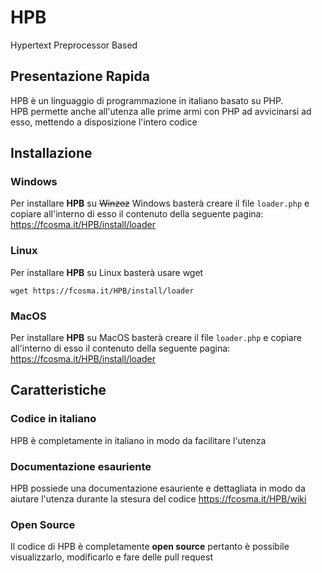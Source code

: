 # HPB
Hypertext Preprocessor Based

## Presentazione Rapida
HPB è un linguaggio di programmazione in italiano basato su PHP.<br>
HPB permette anche all'utenza alle prime armi con PHP ad avvicinarsi ad esso, mettendo a disposizione l'intero codice

## Installazione
### Windows
Per installare **HPB** su ~~Winzoz~~ Windows basterà creare il file `loader.php` e copiare all'interno di esso il contenuto della seguente pagina:
https://fcosma.it/HPB/install/loader

### Linux
Per installare **HPB** su Linux basterà usare wget
```
wget https://fcosma.it/HPB/install/loader
```

### MacOS
Per installare **HPB** su MacOS basterà creare il file `loader.php` e copiare all'interno di esso il contenuto della seguente pagina:
https://fcosma.it/HPB/install/loader

## Caratteristiche
### Codice in italiano
HPB è completamente in italiano in modo da facilitare l'utenza
### Documentazione esauriente
HPB possiede una documentazione esauriente e dettagliata in modo da aiutare l'utenza durante la stesura del codice
https://fcosma.it/HPB/wiki
### Open Source
Il codice di HPB è completamente __open source__ pertanto è possibile visualizzarlo, modificarlo e fare delle pull request

